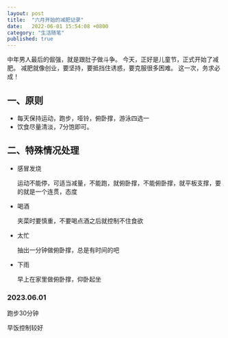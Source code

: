 ```yaml
---
layout: post
title:  "六月开始的减肥记录"
date:   2022-06-01 15:54:08 +0800
category: "生活随笔"
published: true
---
```


中年男人最后的倔强，就是跟肚子做斗争。
今天，正好是儿童节，正式开始了减肥。
减肥就像创业，要坚持，要抵挡住诱惑，要克服很多困难。
这一次，务求必成！

<!--more-->
## 一、原则
- 每天保持运动，跑步，哑铃，俯卧撑，游泳四选一
- 饮食尽量清淡，7分饱即可。

## 二、特殊情况处理
- 感冒发烧
  
  运动不能停，可适当减量，不能跑，就俯卧撑，不能俯卧撑，就平板支撑，要的就是一个连贯，态度
- 喝酒
  
  夹菜时要慎重，不要喝点酒之后就控制不住食欲
- 太忙
  
  抽出一分钟做俯卧撑，总是有时间的吧
- 下雨
  
  早上在家里做俯卧撑，仰卧起坐

### 2023.06.01
跑步30分钟

早饭控制较好